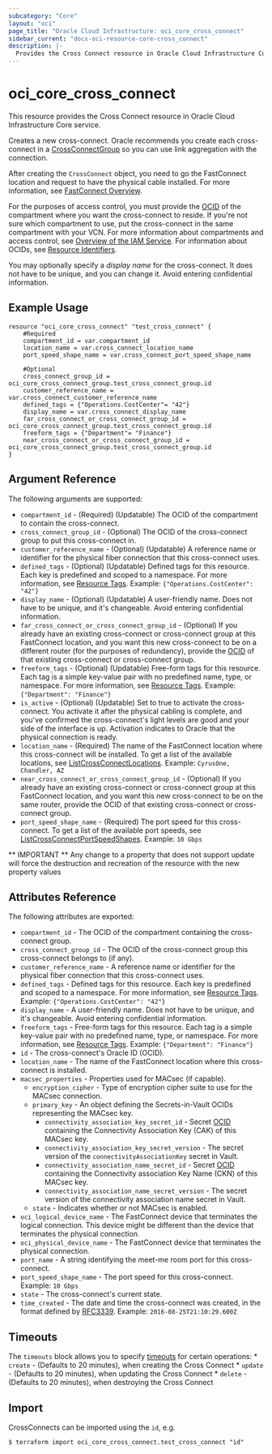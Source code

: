 ```yaml
---
subcategory: "Core"
layout: "oci"
page_title: "Oracle Cloud Infrastructure: oci_core_cross_connect"
sidebar_current: "docs-oci-resource-core-cross_connect"
description: |-
  Provides the Cross Connect resource in Oracle Cloud Infrastructure Core service
---
```


# oci_core_cross_connect
This resource provides the Cross Connect resource in Oracle Cloud Infrastructure Core service.

Creates a new cross-connect. Oracle recommends you create each cross-connect in a
[CrossConnectGroup](https://docs.cloud.oracle.com/iaas/api/#/en/iaas/latest/CrossConnectGroup) so you can use link aggregation
with the connection.

After creating the `CrossConnect` object, you need to go the FastConnect location
and request to have the physical cable installed. For more information, see
[FastConnect Overview](https://docs.cloud.oracle.com/iaas/Content/Network/Concepts/fastconnect.htm).

For the purposes of access control, you must provide the [OCID](https://docs.cloud.oracle.com/iaas/Content/General/Concepts/identifiers.htm) of the
compartment where you want the cross-connect to reside. If you're
not sure which compartment to use, put the cross-connect in the
same compartment with your VCN. For more information about
compartments and access control, see
[Overview of the IAM Service](https://docs.cloud.oracle.com/iaas/Content/Identity/Concepts/overview.htm).
For information about OCIDs, see
[Resource Identifiers](https://docs.cloud.oracle.com/iaas/Content/General/Concepts/identifiers.htm).

You may optionally specify a *display name* for the cross-connect.
It does not have to be unique, and you can change it. Avoid entering confidential information.


## Example Usage

```hcl
resource "oci_core_cross_connect" "test_cross_connect" {
	#Required
	compartment_id = var.compartment_id
	location_name = var.cross_connect_location_name
	port_speed_shape_name = var.cross_connect_port_speed_shape_name

	#Optional
	cross_connect_group_id = oci_core_cross_connect_group.test_cross_connect_group.id
	customer_reference_name = var.cross_connect_customer_reference_name
	defined_tags = {"Operations.CostCenter"= "42"}
	display_name = var.cross_connect_display_name
	far_cross_connect_or_cross_connect_group_id = oci_core_cross_connect_group.test_cross_connect_group.id
	freeform_tags = {"Department"= "Finance"}
	near_cross_connect_or_cross_connect_group_id = oci_core_cross_connect_group.test_cross_connect_group.id
}
```

## Argument Reference

The following arguments are supported:

* `compartment_id` - (Required) (Updatable) The OCID of the compartment to contain the cross-connect.
* `cross_connect_group_id` - (Optional) The OCID of the cross-connect group to put this cross-connect in. 
* `customer_reference_name` - (Optional) (Updatable) A reference name or identifier for the physical fiber connection that this cross-connect uses. 
* `defined_tags` - (Optional) (Updatable) Defined tags for this resource. Each key is predefined and scoped to a namespace. For more information, see [Resource Tags](https://docs.cloud.oracle.com/iaas/Content/General/Concepts/resourcetags.htm).  Example: `{"Operations.CostCenter": "42"}` 
* `display_name` - (Optional) (Updatable) A user-friendly name. Does not have to be unique, and it's changeable. Avoid entering confidential information. 
* `far_cross_connect_or_cross_connect_group_id` - (Optional) If you already have an existing cross-connect or cross-connect group at this FastConnect location, and you want this new cross-connect to be on a different router (for the purposes of redundancy), provide the [OCID](https://docs.cloud.oracle.com/iaas/Content/General/Concepts/identifiers.htm) of that existing cross-connect or cross-connect group. 
* `freeform_tags` - (Optional) (Updatable) Free-form tags for this resource. Each tag is a simple key-value pair with no predefined name, type, or namespace. For more information, see [Resource Tags](https://docs.cloud.oracle.com/iaas/Content/General/Concepts/resourcetags.htm).  Example: `{"Department": "Finance"}`
* `is_active` - (Optional) (Updatable) Set to true to activate the cross-connect. You activate it after the physical cabling is complete, and you've confirmed the cross-connect's light levels are good and your side of the interface is up. Activation indicates to Oracle that the physical connection is ready.
* `location_name` - (Required) The name of the FastConnect location where this cross-connect will be installed. To get a list of the available locations, see [ListCrossConnectLocations](https://docs.cloud.oracle.com/iaas/api/#/en/iaas/20160918/CrossConnectLocation/ListCrossConnectLocations).  Example: `CyrusOne, Chandler, AZ` 
* `near_cross_connect_or_cross_connect_group_id` - (Optional) If you already have an existing cross-connect or cross-connect group at this FastConnect location, and you want this new cross-connect to be on the same router, provide the OCID of that existing cross-connect or cross-connect group.
* `port_speed_shape_name` - (Required) The port speed for this cross-connect. To get a list of the available port speeds, see [ListCrossConnectPortSpeedShapes](https://docs.cloud.oracle.com/iaas/api/#/en/iaas/latest/CrossConnectPortSpeedShape/ListCrossconnectPortSpeedShapes).  Example: `10 Gbps` 


** IMPORTANT **
Any change to a property that does not support update will force the destruction and recreation of the resource with the new property values

## Attributes Reference

The following attributes are exported:

* `compartment_id` - The OCID of the compartment containing the cross-connect group.
* `cross_connect_group_id` - The OCID of the cross-connect group this cross-connect belongs to (if any). 
* `customer_reference_name` - A reference name or identifier for the physical fiber connection that this cross-connect uses. 
* `defined_tags` - Defined tags for this resource. Each key is predefined and scoped to a namespace. For more information, see [Resource Tags](https://docs.cloud.oracle.com/iaas/Content/General/Concepts/resourcetags.htm).  Example: `{"Operations.CostCenter": "42"}` 
* `display_name` - A user-friendly name. Does not have to be unique, and it's changeable. Avoid entering confidential information. 
* `freeform_tags` - Free-form tags for this resource. Each tag is a simple key-value pair with no predefined name, type, or namespace. For more information, see [Resource Tags](https://docs.cloud.oracle.com/iaas/Content/General/Concepts/resourcetags.htm).  Example: `{"Department": "Finance"}` 
* `id` - The cross-connect's Oracle ID (OCID).
* `location_name` - The name of the FastConnect location where this cross-connect is installed. 
* `macsec_properties` - Properties used for MACsec (if capable).
	* `encryption_cipher` - Type of encryption cipher suite to use for the MACsec connection.
	* `primary_key` - An object defining the Secrets-in-Vault OCIDs representing the MACsec key.
		* `connectivity_association_key_secret_id` - Secret [OCID](https://docs.cloud.oracle.com/iaas/Content/General/Concepts/identifiers.htm) containing the Connectivity Association Key (CAK) of this MACsec key.
		* `connectivity_association_key_secret_version` - The secret version of the `connectivityAssociationKey` secret in Vault.
		* `connectivity_association_name_secret_id` - Secret [OCID](https://docs.cloud.oracle.com/iaas/Content/General/Concepts/identifiers.htm) containing the Connectivity association Key Name (CKN) of this MACsec key.
		* `connectivity_association_name_secret_version` - The secret version of the connectivity association name secret in Vault.
	* `state` - Indicates whether or not MACsec is enabled.
* `oci_logical_device_name` - The FastConnect device that terminates the logical connection. This device might be different than the device that terminates the physical connection. 
* `oci_physical_device_name` - The FastConnect device that terminates the physical connection. 
* `port_name` - A string identifying the meet-me room port for this cross-connect.
* `port_speed_shape_name` - The port speed for this cross-connect.  Example: `10 Gbps` 
* `state` - The cross-connect's current state.
* `time_created` - The date and time the cross-connect was created, in the format defined by [RFC3339](https://tools.ietf.org/html/rfc3339).  Example: `2016-08-25T21:10:29.600Z` 

## Timeouts

The `timeouts` block allows you to specify [timeouts](https://registry.terraform.io/providers/hashicorp/oci/latest/docs/guides/changing_timeouts) for certain operations:
	* `create` - (Defaults to 20 minutes), when creating the Cross Connect
	* `update` - (Defaults to 20 minutes), when updating the Cross Connect
	* `delete` - (Defaults to 20 minutes), when destroying the Cross Connect


## Import

CrossConnects can be imported using the `id`, e.g.

```
$ terraform import oci_core_cross_connect.test_cross_connect "id"
```


